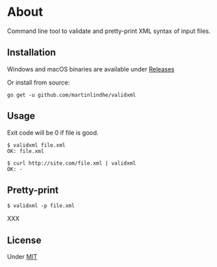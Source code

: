 # About

Command line tool to validate and pretty-print XML syntax of input
files.


## Installation

Windows and macOS binaries are available under [Releases](https://github.com/martinlindhe/validxml/releases)

Or install from source:

    go get -u github.com/martinlindhe/validxml


## Usage

Exit code will be 0 if file is good.

    $ validxml file.xml
    OK: file.xml

    $ curl http://site.com/file.xml | validxml
    OK: -


## Pretty-print

    $ validxml -p file.xml

XXX


## License

Under [MIT](LICENSE)
